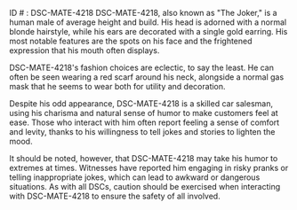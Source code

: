 ID # : DSC-MATE-4218
DSC-MATE-4218, also known as "The Joker," is a human male of average height and build. His head is adorned with a normal blonde hairstyle, while his ears are decorated with a single gold earring. His most notable features are the spots on his face and the frightened expression that his mouth often displays.

DSC-MATE-4218's fashion choices are eclectic, to say the least. He can often be seen wearing a red scarf around his neck, alongside a normal gas mask that he seems to wear both for utility and decoration.

Despite his odd appearance, DSC-MATE-4218 is a skilled car salesman, using his charisma and natural sense of humor to make customers feel at ease. Those who interact with him often report feeling a sense of comfort and levity, thanks to his willingness to tell jokes and stories to lighten the mood.

It should be noted, however, that DSC-MATE-4218 may take his humor to extremes at times. Witnesses have reported him engaging in risky pranks or telling inappropriate jokes, which can lead to awkward or dangerous situations. As with all DSCs, caution should be exercised when interacting with DSC-MATE-4218 to ensure the safety of all involved.